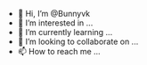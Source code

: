 - 👋 Hi, I’m @Bunnyvk
- 👀 I’m interested in ...
- 🌱 I’m currently learning ...
- 💞️ I’m looking to collaborate on ...
- 📫 How to reach me ...

<!---
Bunnyvk/Bunnyvk is a ✨ special ✨ repository because its `README.md` (this file) appears on your GitHub profile.
You can click the Preview link to take a look at your changes.
--->
